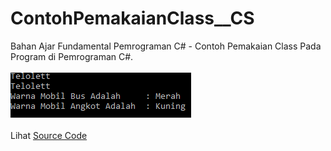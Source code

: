 # ContohPemakaianClass__CS
Bahan Ajar Fundamental Pemrograman C# - Contoh Pemakaian Class Pada Program di Pemrograman C#.<br><br>
<img src="https://github.com/RizkyKhapidsyah/ContohPemakaianClass__CS/blob/master/result/001.PNG"><br><br>
Lihat <a href="https://github.com/RizkyKhapidsyah/ContohPemakaianClass__CS/blob/master/Program.cs">Source Code</a>
